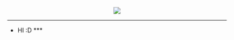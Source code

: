 <div align="center" style"border-radius:15px">
  <img src="https://user-images.githubusercontent.com/68662326/139536366-fa03edfb-bc80-4d36-975d-f2568426ee81.png" style"width: 100%;border-radius:15px">
</div>

***
- HI :D
***<!---
j0nibaer/j0nibaer is a ✨ special ✨ repository because its `README.md` (this file) appears on your GitHub profile.
You can click the Preview link to take a look at your changes.
--->
